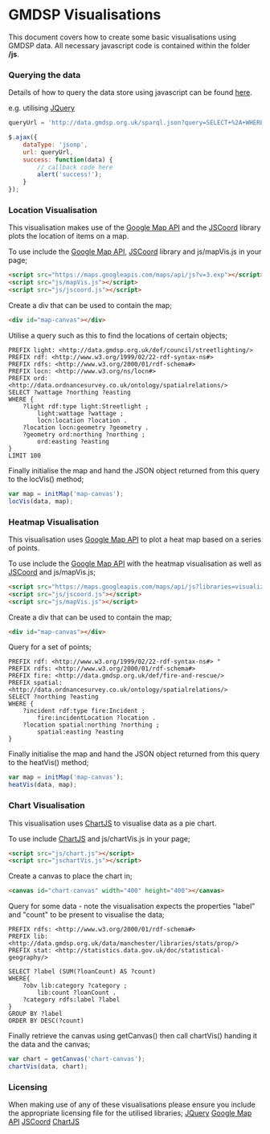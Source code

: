 # GMDSP Visualisations

This document covers how to create some basic visualisations using GMDSP data. All necessary javascript code is contained within the folder **/js**.

### Querying the data
Details of how to query the data store using javascript can be found [here](http://data.gmdsp.org.uk/docs#json-p).

e.g. utilising [JQuery](http://jquery.com/)
```javascript
queryUrl = 'http://data.gmdsp.org.uk/sparql.json?query=SELECT+%2A+WHERE+%7B%3Fs+%3Fp+%3Fo%7D+LIMIT+10'

$.ajax({
	dataType: 'jsonp',
	url: queryUrl,
	success: function(data) {
		// callback code here
		alert('success!');
	}
});
```

### Location Visualisation
This visualisation makes use of the [Google Map API](https://developers.google.com/maps/) and the [JSCoord](http://www.jstott.me.uk/jscoord/) library plots the location of items on a map.

To use include the [Google Map API](https://developers.google.com/maps/), [JSCoord](http://www.jstott.me.uk/jscoord/) library and js/mapVis.js in your page;
```html
<script src="https://maps.googleapis.com/maps/api/js?v=3.exp"></script>
<script src="js/mapVis.js"></script>
<script src="js/jscoord.js"></script>
```

Create a div that can be used to contain the map;
```html
<div id="map-canvas"></div>
```

Utilise a query such as this to find the locations of certain objects;
```sparql
PREFIX light: <http://data.gmdsp.org.uk/def/council/streetlighting/>
PREFIX rdf: <http://www.w3.org/1999/02/22-rdf-syntax-ns#>
PREFIX rdfs: <http://www.w3.org/2000/01/rdf-schema#>
PREFIX locn: <http://www.w3.org/ns/locn#>
PREFIX ord: <http://data.ordnancesurvey.co.uk/ontology/spatialrelations/>
SELECT ?wattage ?northing ?easting
WHERE {
	?light rdf:type light:Streetlight ;
		light:wattage ?wattage ;
		locn:location ?location .
	?location locn:geometry ?geometry .
	?geometry ord:northing ?northing ;
		ord:easting ?easting
}
LIMIT 100
```

Finally initialise the map and hand the JSON object returned from this query to the locVis() method;
```javascript
var map = initMap('map-canvas');
locVis(data, map);
```

### Heatmap Visualisation
This visualisation uses [Google Map API](https://developers.google.com/maps/) to plot a heat map based on a series of points.

To use include the [Google Map API](https://developers.google.com/maps/) with the heatmap visualisation as well as [JSCoord](http://www.jstott.me.uk/jscoord/) and js/mapVis.js;
```html
<script src="https://maps.googleapis.com/maps/api/js?libraries=visualization&sensor=true_or_false"></script>
<script src="js/jscoord.js"></script>
<script src="js/mapVis.js"></script>
```

Create a div that can be used to contain the map;
```html
<div id="map-canvas"></div>
```

Query for a set of points;
```sparql
PREFIX rdf: <http://www.w3.org/1999/02/22-rdf-syntax-ns#> "
PREFIX rdfs: <http://www.w3.org/2000/01/rdf-schema#>
PREFIX fire: <http://data.gmdsp.org.uk/def/fire-and-rescue/>
PREFIX spatial: <http://data.ordnancesurvey.co.uk/ontology/spatialrelations/>
SELECT ?northing ?easting
WHERE {
	?incident rdf:type fire:Incident ;
		fire:incidentLocation ?location .
	?location spatial:northing ?northing ;
		spatial:easting ?easting
}
```

Finally initialise the map and hand the JSON object returned from this query to the heatVis() method;
```javascript
var map = initMap('map-canvas');
heatVis(data, map);
```

### Chart Visualisation
This visualisation uses [ChartJS](http://www.chartjs.org/) to visualise data as a pie chart.

To use include [ChartJS](http://www.chartjs.org/) and js/chartVis.js in your page;
```html
<script src="js/chart.js"></script>
<script src="jschartVis.js"></script>
```

Create a canvas to place the chart in;
```html
<canvas id="chart-canvas" width="400" height="400"></canvas>
```

Query for some data - note the visualisation expects the properties "label" and "count" to be present to visualise the data;
```
PREFIX rdfs: <http://www.w3.org/2000/01/rdf-schema#>
PREFIX lib: <http://data.gmdsp.org.uk/data/manchester/libraries/stats/prop/>
PREFIX stat: <http://statistics.data.gov.uk/doc/statistical-geography/>

SELECT ?label (SUM(?loanCount) AS ?count)
WHERE{
	?obv lib:category ?category ;
		lib:count ?loanCount .
	?category rdfs:label ?label
}
GROUP BY ?label
ORDER BY DESC(?count)
```

Finally retrieve the canvas using getCanvas() then call chartVis() handing it the data and the canvas;
```javascript
var chart = getCanvas('chart-canvas');
chartVis(data, chart);
```

### Licensing
When making use of any of these visualisations please ensure you include the appropriate licensing file for the utilised libraries;
[JQuery](http://jquery.com/)
[Google Map API](https://developers.google.com/maps/)
[JSCoord](http://www.jstott.me.uk/jscoord/)
[ChartJS](http://www.chartjs.org/)